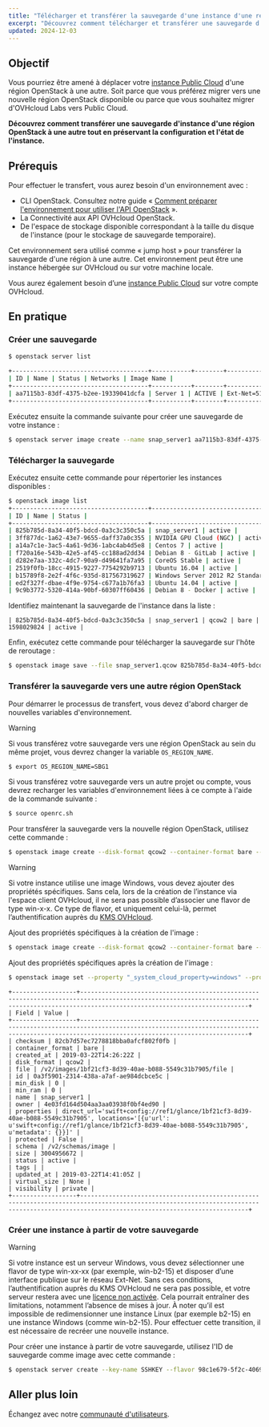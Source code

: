 ```yaml
---
title: "Télécharger et transférer la sauvegarde d'une instance d'une région OpenStack à une autre"
excerpt: "Découvrez comment télécharger et transférer une sauvegarde d'instance d'une région OpenStack à une autre tout en préservant la configuration et l'état de l'instance"
updated: 2024-12-03
---
```


## Objectif

Vous pourriez être amené à déplacer votre [instance Public Cloud](/links/public-cloud/compute) d'une région OpenStack à une autre. Soit parce que vous préférez migrer vers une nouvelle région OpenStack disponible ou parce que vous souhaitez migrer d'OVHcloud Labs vers Public Cloud.

**Découvrez comment transférer une sauvegarde d'instance d'une région OpenStack à une autre tout en préservant la configuration et l'état de l'instance.**

## Prérequis

Pour effectuer le transfert, vous aurez besoin d'un environnement avec :

- CLI OpenStack. Consultez notre guide « [Comment préparer l'environnement pour utiliser l'API OpenStack](/pages/public_cloud/compute/prepare_the_environment_for_using_the_openstack_api) ».
- La Connectivité aux API OVHcloud OpenStack.
- De l'espace de stockage disponible correspondant à la taille du disque de l'instance (pour le stockage de sauvegarde temporaire).

Cet environnement sera utilisé comme « jump host » pour transférer la sauvegarde d'une région à une autre. Cet environnement peut être une instance hébergée sur OVHcloud ou sur votre machine locale.

Vous aurez également besoin d’une [instance Public Cloud](/links/public-cloud/compute) sur votre compte OVHcloud.

## En pratique

### Créer une sauvegarde

```bash
$ openstack server list
 
+--------------------------------------+-----------+--------+--------------------------------------------------+--------------+
| ID | Name | Status | Networks | Image Name |
+--------------------------------------+-----------+--------+--------------------------------------------------+--------------+
| aa7115b3-83df-4375-b2ee-19339041dcfa | Server 1 | ACTIVE | Ext-Net=51.xxx.xxx.xxx, 2001:41d0:xxx:xxxx::xxxx | Ubuntu 16.04 |
+--------------------------------------+-----------+--------+--------------------------------------------------+--------------+
```

Exécutez ensuite la commande suivante pour créer une sauvegarde de votre instance :

```bash
$ openstack server image create --name snap_server1 aa7115b3-83df-4375-b2ee-19339041dcfa
```

### Télécharger la sauvegarde

Exécutez ensuite cette commande pour répertorier les instances disponibles :

```bash
$ openstack image list
+--------------------------------------+-----------------------------------------------+--------+
| ID | Name | Status |
+--------------------------------------+-----------------------------------------------+--------+
| 825b785d-8a34-40f5-bdcd-0a3c3c350c5a | snap_server1 | active |
| 3ff877dc-1a62-43e7-9655-daff37a0c355 | NVIDIA GPU Cloud (NGC) | active |
| a14a7c1e-3ac5-4a61-9d36-1abc4ab4d5e8 | Centos 7 | active |
| f720a16e-543b-42e5-af45-cc188ad2dd34 | Debian 8 - GitLab | active |
| d282e7aa-332c-4dc7-90a9-d49641fa7a95 | CoreOS Stable | active |
| 2519f0fb-18cc-4915-9227-7754292b9713 | Ubuntu 16.04 | active |
| b15789f8-2e2f-4f6c-935d-817567319627 | Windows Server 2012 R2 Standard - UEFI | active |
| ed2f327f-dbae-4f9e-9754-c677a1b76fa3 | Ubuntu 14.04 | active |
| 9c9b3772-5320-414a-90bf-60307ff60436 | Debian 8 - Docker | active |
```

Identifiez maintenant la sauvegarde de l'instance dans la liste :

```text
| 825b785d-8a34-40f5-bdcd-0a3c3c350c5a | snap_server1 | qcow2 | bare | 1598029824 | active |
```

Enfin, exécutez cette commande pour télécharger la sauvegarde sur l'hôte de reroutage :

```bash
$ openstack image save --file snap_server1.qcow 825b785d-8a34-40f5-bdcd-0a3c3c350c5a
```

<a name="transfer"></a>

### Transférer la sauvegarde vers une autre région OpenStack

Pour démarrer le processus de transfert, vous devez d'abord charger de nouvelles variables d'environnement.

> [!warning]
>
> Si vous transférez votre sauvegarde vers une région OpenStack au sein du même projet, vous devrez changer la variable `OS_REGION_NAME`.
>

```bash
$ export OS_REGION_NAME=SBG1
```

Si vous transférez votre sauvegarde vers un autre projet ou compte, vous devrez recharger les variables d'environnement liées à ce compte à l'aide de la commande suivante :

```bash
$ source openrc.sh
```

Pour transférer la sauvegarde vers la nouvelle région OpenStack, utilisez cette commande :

```bash
$ openstack image create --disk-format qcow2 --container-format bare --file snap_server1.qcow snap_server1
```

> [!warning]
>
> Si votre instance utilise une image Windows, vous devez ajouter des propriétés spécifiques. Sans cela, lors de la création de l’instance via l'espace client OVHcloud, il ne sera pas possible d’associer une flavor de type win-x-x. Ce type de flavor, et uniquement celui-là, permet l’authentification auprès du [KMS OVHcloud](/pages/bare_metal_cloud/dedicated_servers/windows_key).
>

Ajout des propriétés spécifiques à la création de l'image :

```bash
$ openstack image create --disk-format qcow2 --container-format bare --file snap_server1.qcow --property "_system_cloud_property=windows" --property "distro_family=windows" --property "os_type=windows" snap_server1
```

Ajout des propriétés spécifiques après la création de l'image :

```bash
$ openstack image set --property "_system_cloud_property=windows" --property "distro_family=windows" --property "os_type=windows" <image_uuid>
```

```text
+------------------+-------------------------------------------------------------------------------------------------------------------------------------------------------------------------------------------+
| Field | Value |
+------------------+-------------------------------------------------------------------------------------------------------------------------------------------------------------------------------------------+
| checksum | 82cb7d57ec7278818bba0afcf802f0fb |
| container_format | bare |
| created_at | 2019-03-22T14:26:22Z |
| disk_format | qcow2 |
| file | /v2/images/1bf21cf3-8d39-40ae-b088-5549c31b7905/file |
| id | 0a3f5901-2314-438a-a7af-ae984dcbce5c |
| min_disk | 0 |
| min_ram | 0 |
| name | snap_server1 |
| owner | 4e03fd164d504aa3aa03938f0bf4ed90 |
| properties | direct_url='swift+config://ref1/glance/1bf21cf3-8d39-40ae-b088-5549c31b7905', locations='[{u'url': u'swift+config://ref1/glance/1bf21cf3-8d39-40ae-b088-5549c31b7905', u'metadata': {}}]' |
| protected | False |
| schema | /v2/schemas/image |
| size | 3004956672 |
| status | active |
| tags | |
| updated_at | 2019-03-22T14:41:05Z |
| virtual_size | None |
| visibility | private |
+------------------+-------------------------------------------------------------------------------------------------------------------------------------------------------------------------------------------+
```

### Créer une instance à partir de votre sauvegarde

> [!warning]
>
> Si votre instance est un serveur Windows, vous devez sélectionner une flavor de type win-xx-xx (par exemple, win-b2-15) et disposer d’une interface publique sur le réseau Ext-Net. Sans ces conditions, l’authentification auprès du KMS OVHcloud ne sera pas possible, et votre serveur restera avec une [licence non activée](/pages/public_cloud/compute/activate-windows-license-private-mode). Cela pourrait entraîner des limitations, notamment l’absence de mises à jour. À noter qu’il est impossible de redimensionner une instance Linux (par exemple b2-15) en une instance Windows (comme win-b2-15). Pour effectuer cette transition, il est nécessaire de recréer une nouvelle instance.
>

Pour créer une instance à partir de votre sauvegarde, utilisez l'ID de sauvegarde comme image avec cette commande :

```bash
$ openstack server create --key-name SSHKEY --flavor 98c1e679-5f2c-4069-b4da-4a4f7179b758 --image 0a3f5901-2314-438a-a7af-ae984dcbce5c Server1_from_snap
```

## Aller plus loin

Échangez avec notre [communauté d'utilisateurs](/links/community).